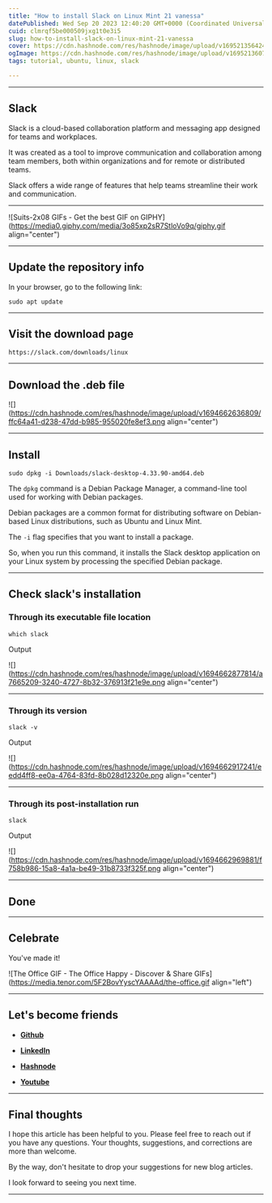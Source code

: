 ```yaml
---
title: "How to install Slack on Linux Mint 21 vanessa"
datePublished: Wed Sep 20 2023 12:40:20 GMT+0000 (Coordinated Universal Time)
cuid: clmrqf5be000509jxg1t0e3i5
slug: how-to-install-slack-on-linux-mint-21-vanessa
cover: https://cdn.hashnode.com/res/hashnode/image/upload/v1695213564244/7044a800-2559-4d55-a9fd-c67c38c1bc35.png
ogImage: https://cdn.hashnode.com/res/hashnode/image/upload/v1695213607803/db43e0aa-126e-49f6-80ab-5e4d82c1ebdd.png
tags: tutorial, ubuntu, linux, slack

---
```


---

## Slack

Slack is a cloud-based collaboration platform and messaging app designed for teams and workplaces.

It was created as a tool to improve communication and collaboration among team members, both within organizations and for remote or distributed teams.

Slack offers a wide range of features that help teams streamline their work and communication.

---

![Suits-2x08 GIFs - Get the best GIF on GIPHY](https://media0.giphy.com/media/3o85xp2sR7StloVo9q/giphy.gif align="center")

---

## Update the repository info

In your browser, go to the following link:

```plaintext
sudo apt update
```

---

## Visit the download page

```plaintext
https://slack.com/downloads/linux
```

---

## Download the .deb file

![](https://cdn.hashnode.com/res/hashnode/image/upload/v1694662636809/ffc64a41-d238-47dd-b985-955020fe8ef3.png align="center")

---

## Install

```plaintext
sudo dpkg -i Downloads/slack-desktop-4.33.90-amd64.deb
```

The `dpkg` command is a Debian Package Manager, a command-line tool used for working with Debian packages.

Debian packages are a common format for distributing software on Debian-based Linux distributions, such as Ubuntu and Linux Mint.

The `-i` flag specifies that you want to install a package.

So, when you run this command, it installs the Slack desktop application on your Linux system by processing the specified Debian package.

---

## Check slack's installation

### Through its executable file location

```plaintext
which slack
```

Output

![](https://cdn.hashnode.com/res/hashnode/image/upload/v1694662877814/a7665209-3240-4727-8b32-376913f21e9e.png align="center")

---

### Through its version

```plaintext
slack -v
```

Output

![](https://cdn.hashnode.com/res/hashnode/image/upload/v1694662917241/eedd4ff8-ee0a-4764-83fd-8b028d12320e.png align="center")

---

### Through its post-installation run

```plaintext
slack
```

Output

![](https://cdn.hashnode.com/res/hashnode/image/upload/v1694662969881/f758b986-15a8-4a1a-be49-31b8733f325f.png align="center")

---

## Done

---

## **Celebrate**

You've made it!

![The Office GIF - The Office Happy - Discover & Share GIFs](https://media.tenor.com/5F2BovYyscYAAAAd/the-office.gif align="left")

---

## **Let's become friends**

* [**Github**](https://github.com/alexcalaca)
    
* [**LinkedIn**](https://linkedin.com/in/alexandrecalacaofficial)
    
* [**Hashnode**](https://hashnode.com/onboard?next=/@alexandrecalaca)
    
* [**Youtube**](https://www.youtube.com/@alexandrecalacaofficial)
    

---

## **Final thoughts**

I hope this article has been helpful to you. Please feel free to reach out if you have any questions. Your thoughts, suggestions, and corrections are more than welcome.

By the way, don't hesitate to drop your suggestions for new blog articles.

I look forward to seeing you next time.

---